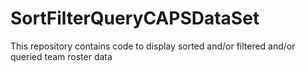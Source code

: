# SortFilterQueryCAPSDataSet
This repository contains code to display sorted and/or filtered and/or queried team roster data
